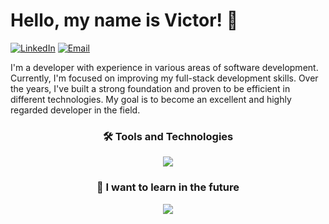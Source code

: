 # Hello, my name is Victor! 👋

[![LinkedIn](https://img.shields.io/badge/LinkedIn-%230077B5.svg?style=for-the-badge&logoColor=white)](https://www.linkedin.com/in/vbmaciel/)
[![Email](https://img.shields.io/badge/Email-%230077B5.svg?style=for-the-badge&logoColor=white)](mailto:vbastosmaciel@outlook.com.br)

<p>
 I'm a developer with experience in various areas of software development. Currently, I'm focused on improving my full-stack development skills. Over the years, I've built a strong foundation and proven to be efficient in different technologies. My goal is to become an excellent and highly regarded developer in the field.
</p>
<div align="center">
  <h3>🛠️ Tools and Technologies</h3>
  <a href="https://go-skill-icons.vercel.app/">
    <img src="https://go-skill-icons.vercel.app/api/icons?i=git,java,spring,typescript,angular,mongodb,firebase,postgres,docker" />
  </a>
</div>

<div align="center">
  <h3>👀 I want to learn in the future</h3>
  <a href="https://go-skill-icons.vercel.app/">
    <img src="https://go-skill-icons.vercel.app/api/icons?i=kotlin,redis,android,jetpackcompose" />
  </a>
</div>


